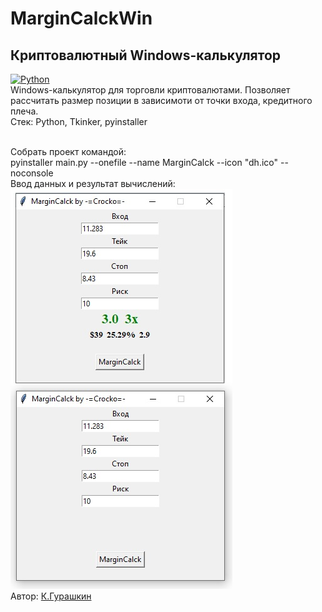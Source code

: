 ﻿# MarginCalckWin
Криптовалютный Windows-калькулятор</br>
---
[![Python](https://img.shields.io/badge/-Python-464641?style=flat-square&logo=Python)](https://www.python.org/)</br>
Windows-калькулятор для торговли криптовалютами. Позволяет рассчитать размер позиции в зависимоти от точки входа, кредитного плеча.</br>
Стек: Python, Tkinker, pyinstaller</br></br>

Собрать проект командой:</br>
pyinstaller main.py --onefile --name MarginCalck --icon "dh.ico" --noconsole</br>
Ввод данных и результат вычислений:</br>
![Ввод данных](https://github.com/CrockoMan/MarginCalckWin/blob/main/Calck.jpg)</br>
Автор: [К.Гурашкин](<https://github.com/CrockoMan>)
 
